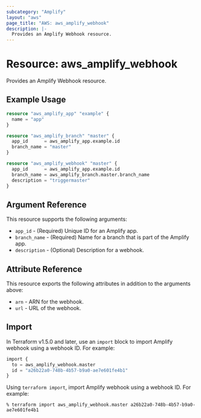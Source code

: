 ```yaml
---
subcategory: "Amplify"
layout: "aws"
page_title: "AWS: aws_amplify_webhook"
description: |-
  Provides an Amplify Webhook resource.
---
```


# Resource: aws_amplify_webhook

Provides an Amplify Webhook resource.

## Example Usage

```terraform
resource "aws_amplify_app" "example" {
  name = "app"
}

resource "aws_amplify_branch" "master" {
  app_id      = aws_amplify_app.example.id
  branch_name = "master"
}

resource "aws_amplify_webhook" "master" {
  app_id      = aws_amplify_app.example.id
  branch_name = aws_amplify_branch.master.branch_name
  description = "triggermaster"
}
```

## Argument Reference

This resource supports the following arguments:

* `app_id` - (Required) Unique ID for an Amplify app.
* `branch_name` - (Required) Name for a branch that is part of the Amplify app.
* `description` - (Optional) Description for a webhook.

## Attribute Reference

This resource exports the following attributes in addition to the arguments above:

* `arn` - ARN for the webhook.
* `url` - URL of the webhook.

## Import

In Terraform v1.5.0 and later, use an `import` block to import Amplify webhook using a webhook ID. For example:

```terraform
import {
  to = aws_amplify_webhook.master
  id = "a26b22a0-748b-4b57-b9a0-ae7e601fe4b1"
}
```

Using `terraform import`, import Amplify webhook using a webhook ID. For example:

```console
% terraform import aws_amplify_webhook.master a26b22a0-748b-4b57-b9a0-ae7e601fe4b1
```
